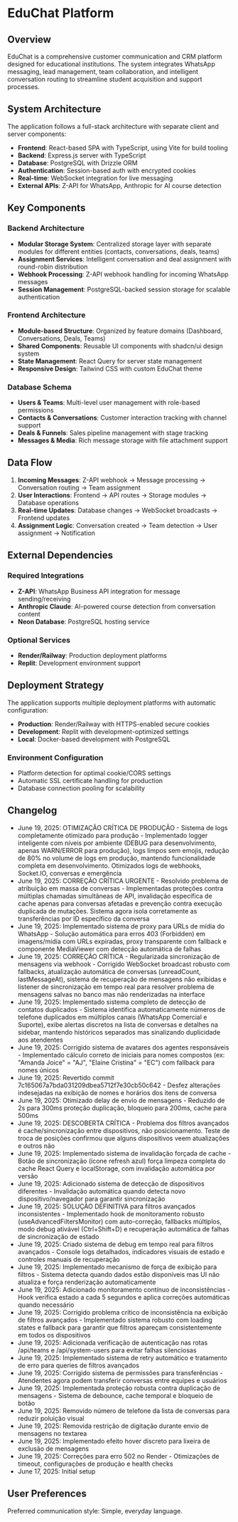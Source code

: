 # EduChat Platform

## Overview

EduChat is a comprehensive customer communication and CRM platform designed for educational institutions. The system integrates WhatsApp messaging, lead management, team collaboration, and intelligent conversation routing to streamline student acquisition and support processes.

## System Architecture

The application follows a full-stack architecture with separate client and server components:

- **Frontend**: React-based SPA with TypeScript, using Vite for build tooling
- **Backend**: Express.js server with TypeScript
- **Database**: PostgreSQL with Drizzle ORM
- **Authentication**: Session-based auth with encrypted cookies
- **Real-time**: WebSocket integration for live messaging
- **External APIs**: Z-API for WhatsApp, Anthropic for AI course detection

## Key Components

### Backend Architecture
- **Modular Storage System**: Centralized storage layer with separate modules for different entities (contacts, conversations, deals, teams)
- **Assignment Services**: Intelligent conversation and deal assignment with round-robin distribution
- **Webhook Processing**: Z-API webhook handling for incoming WhatsApp messages
- **Session Management**: PostgreSQL-backed session storage for scalable authentication

### Frontend Architecture
- **Module-based Structure**: Organized by feature domains (Dashboard, Conversations, Deals, Teams)
- **Shared Components**: Reusable UI components with shadcn/ui design system
- **State Management**: React Query for server state management
- **Responsive Design**: Tailwind CSS with custom EduChat theme

### Database Schema
- **Users & Teams**: Multi-level user management with role-based permissions
- **Contacts & Conversations**: Customer interaction tracking with channel support
- **Deals & Funnels**: Sales pipeline management with stage tracking
- **Messages & Media**: Rich message storage with file attachment support

## Data Flow

1. **Incoming Messages**: Z-API webhook → Message processing → Conversation routing → Team assignment
2. **User Interactions**: Frontend → API routes → Storage modules → Database operations
3. **Real-time Updates**: Database changes → WebSocket broadcasts → Frontend updates
4. **Assignment Logic**: Conversation created → Team detection → User assignment → Notification

## External Dependencies

### Required Integrations
- **Z-API**: WhatsApp Business API integration for message sending/receiving
- **Anthropic Claude**: AI-powered course detection from conversation content
- **Neon Database**: PostgreSQL hosting service

### Optional Services
- **Render/Railway**: Production deployment platforms
- **Replit**: Development environment support

## Deployment Strategy

The application supports multiple deployment platforms with automatic configuration:

- **Production**: Render/Railway with HTTPS-enabled secure cookies
- **Development**: Replit with development-optimized settings
- **Local**: Docker-based development with PostgreSQL

### Environment Configuration
- Platform detection for optimal cookie/CORS settings
- Automatic SSL certificate handling for production
- Database connection pooling for scalability

## Changelog
- June 19, 2025: OTIMIZAÇÃO CRÍTICA DE PRODUÇÃO - Sistema de logs completamente otimizado para produção - Implementado logger inteligente com níveis por ambiente (DEBUG para desenvolvimento, apenas WARN/ERROR para produção), logs limpos sem emojis, redução de 80% no volume de logs em produção, mantendo funcionalidade completa em desenvolvimento. Otimizados logs de webhooks, Socket.IO, conversas e emergência
- June 19, 2025: CORREÇÃO CRÍTICA URGENTE - Resolvido problema de atribuição em massa de conversas - Implementadas proteções contra múltiplas chamadas simultâneas de API, invalidação específica de cache apenas para conversas afetadas e prevenção contra execução duplicada de mutações. Sistema agora isola corretamente as transferências por ID específico da conversa
- June 19, 2025: Implementado sistema de proxy para URLs de mídia do WhatsApp - Solução automática para erros 403 (Forbidden) em imagens/mídia com URLs expiradas, proxy transparente com fallback e componente MediaViewer com detecção automática de falhas
- June 19, 2025: CORREÇÃO CRÍTICA - Regularizada sincronização de mensagens via webhook - Corrigido WebSocket broadcast robusto com fallbacks, atualização automática de conversas (unreadCount, lastMessageAt), sistema de recuperação de mensagens não exibidas e listener de sincronização em tempo real para resolver problema de mensagens salvas no banco mas não renderizadas na interface
- June 19, 2025: Implementado sistema completo de detecção de contatos duplicados - Sistema identifica automaticamente números de telefone duplicados em múltiplos canais (WhatsApp Comercial e Suporte), exibe alertas discretos na lista de conversas e detalhes na sidebar, mantendo históricos separados mas sinalizando duplicidade aos atendentes
- June 19, 2025: Corrigido sistema de avatares dos agentes responsáveis - Implementado cálculo correto de iniciais para nomes compostos (ex: "Amanda Joice" = "AJ", "Elaine Cristina" = "EC") com fallback para nomes únicos
- June 19, 2025: Revertido commit 7c165067a7bda031209dbea5712f7e30cb50c642 - Desfez alterações indesejadas na exibição de nomes e horários dos itens de conversa
- June 19, 2025: Otimizado delay de envio de mensagens - Reduzido de 2s para 300ms proteção duplicação, bloqueio para 200ms, cache para 500ms
- June 19, 2025: DESCOBERTA CRÍTICA - Problema dos filtros avançados é cache/sincronização entre dispositivos, não posicionamento. Teste de troca de posições confirmou que alguns dispositivos veem atualizações e outros não
- June 19, 2025: Implementado sistema de invalidação forçada de cache - Botão de sincronização (ícone refresh azul) força limpeza completa do cache React Query e localStorage, com invalidação automática por versão
- June 19, 2025: Adicionado sistema de detecção de dispositivos diferentes - Invalidação automática quando detecta novo dispositivo/navegador para garantir sincronização
- June 19, 2025: SOLUÇÃO DEFINITIVA para filtros avançados inconsistentes - Implementado hook de monitoramento robusto (useAdvancedFiltersMonitor) com auto-correção, fallbacks múltiplos, modo debug ativável (Ctrl+Shift+D) e recuperação automática de falhas de sincronização de estado
- June 19, 2025: Criado sistema de debug em tempo real para filtros avançados - Console logs detalhados, indicadores visuais de estado e controles manuais de recuperação
- June 19, 2025: Implementado mecanismo de força de exibição para filtros - Sistema detecta quando dados estão disponíveis mas UI não atualiza e força renderização automaticamente
- June 19, 2025: Adicionado monitoramento contínuo de inconsistências - Hook verifica estado a cada 5 segundos e aplica correções automáticas quando necessário
- June 19, 2025: Corrigido problema crítico de inconsistência na exibição de filtros avançados - Implementado sistema robusto com loading states e fallback para garantir que filtros apareçam consistentemente em todos os dispositivos
- June 19, 2025: Adicionada verificação de autenticação nas rotas /api/teams e /api/system-users para evitar falhas silenciosas
- June 19, 2025: Implementado sistema de retry automático e tratamento de erro para queries de filtros avançados
- June 19, 2025: Corrigido sistema de permissões para transferências - Atendentes agora podem transferir conversas entre equipes e usuários
- June 19, 2025: Implementada proteção robusta contra duplicação de mensagens - Sistema de debounce, cache temporal e bloqueio de botão
- June 19, 2025: Removido número de telefone da lista de conversas para reduzir poluição visual
- June 19, 2025: Removida restrição de digitação durante envio de mensagens no textarea
- June 19, 2025: Implementado efeito hover discreto para lixeira de exclusão de mensagens
- June 19, 2025: Correções para erro 502 no Render - Otimizações de timeout, configurações de produção e health checks
- June 17, 2025: Initial setup

## User Preferences

Preferred communication style: Simple, everyday language.